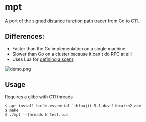 # mpt
A port of the [signed distance function path tracer](https://github.com/seanpringle/spt) from Go to C11.

## Differences:

* Faster than the Go implementation on a single machine.
* Slower than Go on a cluster because it can't do RPC at all!
* Uses Lua for [defining a scene](https://github.com/seanpringle/mpt/blob/master/test.lua)

![demo.png](https://raw.githubusercontent.com/wiki/seanpringle/mpt/demo.png)

## Usage

Requires a glibc with C11 threads.

```shell
$ apt install build-essential libluajit-5.1-dev libcairo2-dev
$ make
$ ./mpt --threads N test.lua
```
